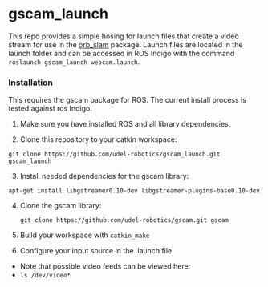 # gscam_launch

This repo provides a simple hosing for launch files that create a video stream for use in the [orb_slam](https://github.com/udel-robotics/ORB_SLAM) package. Launch files are located in the launch folder and can be accessed in ROS Indigo with the command `roslaunch gscam_launch webcam.launch`.

### Installation

This requires the gscam package for ROS. The current install process is tested against ros Indigo.

1. Make sure you have installed ROS and all library dependencies.

2. Clone this repository to your catkin workspace:

  `git clone https://github.com/udel-robotics/gscam_launch.git gscam_launch`

3. Install needed dependencies for the gscam library:

  `apt-get install libgstreamer0.10-dev libgstreamer-plugins-base0.10-dev`

4. Clone the gscam library:

    `git clone https://github.com/udel-robotics/gscam.git gscam`

5. Build your workspace with `catkin_make`

6. Configure your input source in the .launch file.
  * Note that possible video feeds can be viewed here:
  * `ls /dev/video*`




